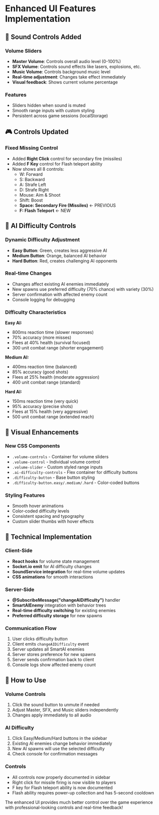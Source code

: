 # Enhanced UI Features Implementation

## 🎵 Sound Controls Added

### Volume Sliders

- **Master Volume**: Controls overall audio level (0-100%)
- **SFX Volume**: Controls sound effects like lasers, explosions, etc.
- **Music Volume**: Controls background music level
- **Real-time adjustment**: Changes take effect immediately
- **Visual feedback**: Shows current volume percentage

### Features

- Sliders hidden when sound is muted
- Smooth range inputs with custom styling
- Persistent across game sessions (localStorage)

## 🎮 Controls Updated

### Fixed Missing Control

- Added **Right Click** control for secondary fire (missiles)
- Added **F Key** control for Flash teleport ability
- Now shows all 8 controls:
  - W: Forward
  - S: Backward
  - A: Strafe Left
  - D: Strafe Right
  - Mouse: Aim & Shoot
  - Shift: Boost
  - **Space: Secondary Fire (Missiles)** ← PREVIOUS
  - **F: Flash Teleport** ← NEW

## 🤖 AI Difficulty Controls

### Dynamic Difficulty Adjustment

- **Easy Button**: Green, creates less aggressive AI
- **Medium Button**: Orange, balanced AI behavior
- **Hard Button**: Red, creates challenging AI opponents

### Real-time Changes

- Changes affect existing AI enemies immediately
- New spawns use preferred difficulty (70% chance) with variety (30%)
- Server confirmation with affected enemy count
- Console logging for debugging

### Difficulty Characteristics

**Easy AI:**

- 800ms reaction time (slower responses)
- 70% accuracy (more misses)
- Flees at 40% health (survival focused)
- 300 unit combat range (shorter engagement)

**Medium AI:**

- 400ms reaction time (balanced)
- 85% accuracy (good shots)
- Flees at 25% health (moderate aggression)
- 400 unit combat range (standard)

**Hard AI:**

- 150ms reaction time (very quick)
- 95% accuracy (precise shots)
- Flees at 15% health (very aggressive)
- 500 unit combat range (extended reach)

## 🎨 Visual Enhancements

### New CSS Components

- `.volume-controls` - Container for volume sliders
- `.volume-control` - Individual volume control
- `.volume-slider` - Custom styled range inputs
- `.ai-difficulty-controls` - Flex container for difficulty buttons
- `.difficulty-button` - Base button styling
- `.difficulty-button.easy/.medium/.hard` - Color-coded buttons

### Styling Features

- Smooth hover animations
- Color-coded difficulty levels
- Consistent spacing and typography
- Custom slider thumbs with hover effects

## 🔧 Technical Implementation

### Client-Side

- **React hooks** for volume state management
- **Socket.io emit** for AI difficulty changes
- **SoundService integration** for real-time volume updates
- **CSS animations** for smooth interactions

### Server-Side

- **@SubscribeMessage("changeAIDifficulty")** handler
- **SmartAIEnemy** integration with behavior trees
- **Real-time difficulty switching** for existing enemies
- **Preferred difficulty storage** for new spawns

### Communication Flow

1. User clicks difficulty button
2. Client emits `changeAIDifficulty` event
3. Server updates all SmartAI enemies
4. Server stores preference for new spawns
5. Server sends confirmation back to client
6. Console logs show affected enemy count

## 🚀 How to Use

### Volume Controls

1. Click the sound button to unmute if needed
2. Adjust Master, SFX, and Music sliders independently
3. Changes apply immediately to all audio

### AI Difficulty

1. Click Easy/Medium/Hard buttons in the sidebar
2. Existing AI enemies change behavior immediately
3. New AI spawns will use the selected difficulty
4. Check console for confirmation messages

### Controls

- All controls now properly documented in sidebar
- Right click for missile firing is now visible to players
- F key for Flash teleport ability is now documented
- Flash ability requires power-up collection and has 5-second cooldown

The enhanced UI provides much better control over the game experience with professional-looking controls and real-time feedback!
